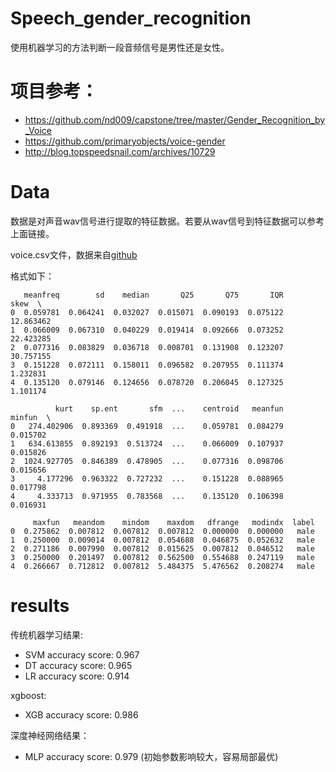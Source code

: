# Speech_gender_recognition
使用机器学习的方法判断一段音频信号是男性还是女性。

# 项目参考：
- https://github.com/nd009/capstone/tree/master/Gender_Recognition_by_Voice
- https://github.com/primaryobjects/voice-gender
- http://blog.topspeedsnail.com/archives/10729

# Data
数据是对声音wav信号进行提取的特征数据。若要从wav信号到特征数据可以参考上面链接。

voice.csv文件，数据来自[github](https://github.com/primaryobjects/voice-gender)

格式如下：
```
   meanfreq        sd    median       Q25       Q75       IQR       skew  \
0  0.059781  0.064241  0.032027  0.015071  0.090193  0.075122  12.863462
1  0.066009  0.067310  0.040229  0.019414  0.092666  0.073252  22.423285
2  0.077316  0.083829  0.036718  0.008701  0.131908  0.123207  30.757155
3  0.151228  0.072111  0.158011  0.096582  0.207955  0.111374   1.232831
4  0.135120  0.079146  0.124656  0.078720  0.206045  0.127325   1.101174

          kurt    sp.ent       sfm  ...    centroid   meanfun    minfun  \
0   274.402906  0.893369  0.491918  ...    0.059781  0.084279  0.015702
1   634.613855  0.892193  0.513724  ...    0.066009  0.107937  0.015826
2  1024.927705  0.846389  0.478905  ...    0.077316  0.098706  0.015656
3     4.177296  0.963322  0.727232  ...    0.151228  0.088965  0.017798
4     4.333713  0.971955  0.783568  ...    0.135120  0.106398  0.016931

     maxfun   meandom    mindom    maxdom   dfrange   modindx  label
0  0.275862  0.007812  0.007812  0.007812  0.000000  0.000000   male
1  0.250000  0.009014  0.007812  0.054688  0.046875  0.052632   male
2  0.271186  0.007990  0.007812  0.015625  0.007812  0.046512   male
3  0.250000  0.201497  0.007812  0.562500  0.554688  0.247119   male
4  0.266667  0.712812  0.007812  5.484375  5.476562  0.208274   male
```

# results
传统机器学习结果:
- SVM accuracy score: 0.967
- DT accuracy score: 0.965
- LR accuracy score: 0.914

xgboost:
- XGB accuracy score: 0.986

深度神经网络结果：
- MLP accuracy score: 0.979  (初始参数影响较大，容易局部最优)

